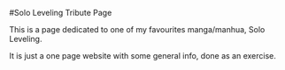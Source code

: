 #Solo Leveling Tribute Page

This is a page dedicated to one of my favourites manga/manhua, Solo Leveling.

It is just a one page website with some general info, done as an exercise.


